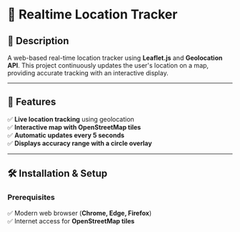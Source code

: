 # 📍 Realtime Location Tracker  

## 📌 Description  
A web-based real-time location tracker using **Leaflet.js** and **Geolocation API**. This project continuously updates the user's location on a map, providing accurate tracking with an interactive display.

---

## 🚀 Features  
✅ **Live location tracking** using geolocation  
✅ **Interactive map with OpenStreetMap tiles**  
✅ **Automatic updates every 5 seconds**  
✅ **Displays accuracy range with a circle overlay**  

---

## 🛠 Installation & Setup  
### **Prerequisites**  
✅ Modern web browser (**Chrome, Edge, Firefox**)  
✅ Internet access for **OpenStreetMap tiles**  



 
